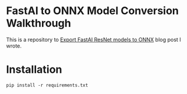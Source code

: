 # FastAI to ONNX Model Conversion Walkthrough

This is a repository to [Export FastAI ResNet models to ONNX](https://dev.to/tkeyo/export-fastai-resnet-models-to-onnx-2gj7) blog post I wrote.

# Installation

```
pip install -r requirements.txt
```

